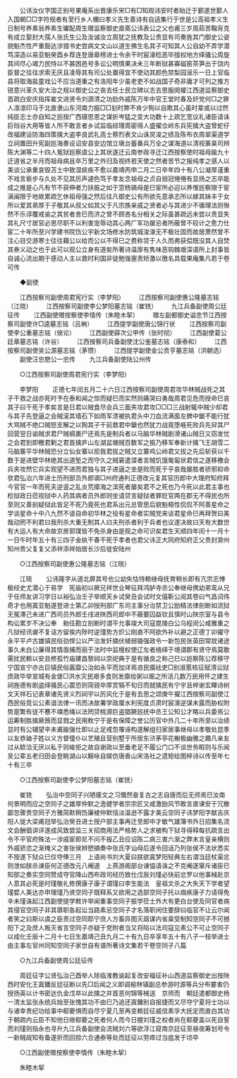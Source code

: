 <!-- { "loadSidebar": true } -->
　　公讳汝仪字国正别号果庵系出晋康乐宋□有□知观讳安时者始迁于鄞遂世鄞人入国朝□□字符规者有至行乡人穪曰孝义先生善诗有自适集行于世是公高祖孝义生日制号养素翁养素生瓛配周生赠监察御史直斋公讳表公之父也甫三岁周茹苦鞠肓克有成立娶封大孺人张氏生公及汝诚汝立周犹之抚教及公贵显有司奏旌其门御史公姿貌魁杰性严重豁达涉猎书史尝病文文山以道生佛生名其子可知其人公自幼不弄学潜笃深造以易亚魁癸酉乡荐连登唐皋榜进士令余干时宸濠稔恶毕擅权地方绎骚公周旋其间尽心竭力民恃以不甚困邑号多讼公明慎果决未三年断狱甚寡磁窑茶笋出于饶内臣督之往往求索无厌且凌辱其有司公处置得宜不使动其颜色禁梨园滛乐一日上官临县将取海盐童戏公不应当道重之有洛阳年少虽老吏不如战国子奇非庸才可列之推方锐意兴革久安大治之规以御史公之丧去任士民立碑以志去思服阕擢江西道监察御史首疏白安庆指挥崔文进贤令刘源清之功劾外戚陈万年中官王堂时春及奸党何□之罪人凛凛印马于北直隶山东河南力振□□刬时弊不肯少狥以自欺其心虽时辈或以过然纯臣志士亦自知之廵按广西寝思恩之谋折岑猛之变大功数十上疏乞宽议礼诸臣请诛巨珰谷大用等皆人所不敢言者乡试监临综理周密得人盛擢佥岭东兵宪擒大盗曾蛇仔改福建设防海四策擒大盗李良武礼高士蔡烈表文山诛炅浚之绩及陈布衣周翠渠道学立祠置田升宪副廵海奏设诏安县安边馆立墩台蓄番兵万全之谋海道以清视篆臬司辨陈大渊等二十四人冤狱廵察虞公上其状遂迁云南参政寻迁江西按察使时祖母踰九十迂道省之半月而祖母病且卒万里之外归及视终若天使之然者苦节之报纯孝之感人以美谈公承重哀毁苫土中致湿痰疾不愈以嘉靖丙申二月二日卒年四十有八公凝厚谨重不戏言亵步与久处不见其厉声遽色笃于孝友念祖母之贞自弱冠惓惓有显扬之志卒能成之推是心凡有节不获伸者力扶振之如于窓杨镐母是巳宦所必迎以养惟廵察限于宦滇闽限于地故累疏乞休祖母强之然后往凡御史公有所欲先意承志所以嫁其妹丰于女所以爱其弟厚于子敬其从叔父如其父于凡宗族亲戚之贤者必与其进少不循理法则愀然不乐谆覆戒谕之其贫者舍巳而济之曾不顾吝名分相关之际虽甚疏远未尝以贵显失其礼尺寸居官必思尽职不以利害宠辱动其心两广军功屡忌者所蔽曾不较计之愈力仕宦二十年所至兴学建书院饬公宇新文场修水防筑城浚濠无不极壮固而故居萧然曾不注心目交游寒士往往藉公以给而公以不得巳之费称贷于人久而弗获偿既没其人自焚其券义动之也于此可以观公立身有道矣所著诗温厚有隽味恶钩棘艰深语所上封事皆自诚心流出期于感动人主以救时利国非徒勉强塞责矫激以徼名具载果庵集凡若于卷可传 

　　◆副使 

　　江西按察司副使周君宪行实（李梦阳） 
　　江西按察司副使惠公隆墓志铭（江晓） 
　　江西按察司副使李公梦阳墓志铭（崔铣） 
　　九江兵备副使周公廷征传 
　　江西副使赠按察使李情传（朱睦木挈） 
　　赠左副都御史谥忠节江西按察司副使许□逵墓志铭（吕柟） 
　　江西提学副使唐公锦行状 
　　江西按察司副使李公重墓志铭（侯论） 
　　江西副使薛次公甲传（张时彻） 
　　江西副使葛公廷章墓志铭（许谷） 
　　江西按察司兵备副使沈公鉴墓志铭（康泰和） 
　　江西按察司副使吴公源墓志铭（茅瓒） 
　　江西提学副使金公贲亨墓志铭（洪朝选） 
　　副使汪忠愍公一忠传 
　　九江兵备副使陆公州传 

　　○江西按察司副使周君宪行实（李梦阳） 

　　李梦阳 
　　正德七年闰五月二十六日江西按察司副使周君攻华林贼战死之其子干救之战亦死时予在泰和闻之惊而疑巳而实然则痛哭曰勇哉周君见危而授命巳哀其子曰干死于孝矣言是日君以贼食尽会兵三面夹攻君攻□□□三战射辄中贼少却君与其子先登逼之会贼滚其墙石下如雨军溃被执君头中刀血流满面左髀中鎗不能行犹大骂贼不绝口贼怒支解之以狥其子干前救君中鎗也然犹力战竟堕崕死败兵先舁其尸回营翌日谕贼求君尸贼禂裹尸还焉先是制兵者以马脑华林贼剧滑诸山贼日又窃发忧之会君到即檄君剿之君首擒庐山左湖盆塘贼百数军之振乃移军奉新计擒飞王胡雪二马脑寨平华林贼恐分立仙女寨以拒我君拔之贼又立寨鸡公岭君又拔之先后斩获以千数于是进壁华林绝其出道堑之而守久之贼窘遣谍者言贼饥饿匍匐状君信之遂移檄会兵夹攻然它兵实观望不进而君独与其子进逼之坐是败而死于乎哀哉屡胜者骄邪抑命欤君弘治六年进士历刑部员外郎谪□州府通判正德改元复其官历郎中大理府知府拜今官官一年而死夫逆竖之乱炎荒瘴海之滨死者屡矣君不之死也乃今死以此君主事也检狱政日莅视狱中人药其病者员外郎则坐请贷言疑狱者罪贬官两在郡无不得民也所至则又善剖疑狱此皆足不死乃竟死也君系出元总管思后貌魁梧性侃侃不阿善星命之学谈星命十中八九然不谙自命初华林之役有星命者实贼党来谈君星命巳再拜贺曰美哉动罔不利君曰我刑杀大重无制其人曰夫刑杀者利于兵者也议遂决故曰天有大数世有大运人有大命故京房郭璞皆不免杀身由是观之命可识矣君生天顺四年闰十一月十一日午时年五十有三四子金纨干春干死于孝者也君父讳正大同府知府正父贵封滁州知州贵父复复父添祥添祥始居长沙后徙安陆州 

　　○江西按察司副使惠公隆墓志铭（江晓） 

　　江晓 
　　公讳隆字从道北屏其号也公幼失怙恃赖继母抚育稍长即有亢宗志愽极经史尤潜心于易学　宪庙初以厥兄祥世业琴征拜鸿胪寺丞公奉继母携幼弟鸾从兄于任师友讲习学日以裕弘治壬子举顺天乡试癸丑会试时文僖靳公阅其卷曰气昌词伟奇才也用寘亚魁遂登进士第乙卯授刑部广东司主事分治禁卫公励精法律剖断如流狱无冤滞己未进广西司员外郎壬戌进陜西司郎中不蔽要囚益钦且慎时山陜宗室与县令构讼累岁不决公奉　勑往勘立剖断时谓平允事竣大司寇毘陵白公乌程闵公咸雅重之凡狱经讯谳不复诘方留俟内陟时逆瑾势方炽公刚直不阿欲外补以避之正德丁卯擢守永平平卢古雄镇民俗劲悍公以严治发奸摘伏植弱锄强政令一新包民张英田常戕诸途事久未白公廉得其情亟捕而丽于法时中监檀权使辽左者络绎于境谓郡有贤守焉莫敢需扰民赖以安且修孤竹庙建昌黎祠以崇祀典于是有循良之称己巳以廵察陈公荐移守宁国宣宁亦古巨镇民俗嚣靡公治如永平而加详焉咨民瘼祛吏□别淑慝核征赋清讼狱庶政毕举宣城有金堡□洪水灾民艰多食则发廪给粥以赈之所活几数万民用怀之建生祠旌德有剧盗绎骚民心震恐则简锐卒厚赏犒不旬日而就擒民有宁宇且梓谢玄睴诗树文天祥石记表章诸先贤义烈祠宇以厉风化于是有去思之颂庚午擢江西按察司副使江西民俗竞讼公素谙法律一讯而决故署学政厘水利宪度贞肃时宸濠逆谋未露而胁权附势寔繁有徒不戁不竦悉绳以法罔贷桃源巨盗猖獗廵抚中丞王公知公才略以兵委焉公运筹制胜擒厥莤而显戮之民用敉宁于是有保障之誉公历官中外几二十年所至以治绩显时有公辅望辛未甫踰强仕即以止足戒忽罹诬构遂解组归家居事继母以孝敬处昆季以友恭廸子姓以义方督僮仆以艺殖且营别墅于所居东浒茅亭花榭极幽雅之趣凡亲友过从欵洽无厌以私于则峻拒之故自谢政以至垂老足不履公门口不谈世务暇则与乐闻吴公辈五老归田会登眺湖山以觞咏自娱仿唐香山宋洛社之遗矩绘图梓诗以传至年七十有三卒 

　　○江西按察司副使李公梦阳墓志铭（崔铣） 

　　崔铣 
　　弘治中空同子兴陋痿文之习慨然奋复古之志自唐而后无师焉巳汝南何景明而应之空同子之雄厚仲默之逸徤学者宗宗匠又咸激励风节敢言直谏安于冗散鄙忽骤贵空同子方雅简默稍饬廉棱仲默恬淡温逊不露才美云空同子讳梦阳字献吉庆阳人徙大梁甫冠举弘治癸丑进士授户部主事再迁至郎中才敏气雄簿书外日招集名流文会酬倡讲评遂成风致尝监三关招商用法严格势人之求被构下狱寻得释每抗疏言出令不平官府殊法一涉戚宦即尼不问不报乙丑应诏陈二病三害六渐之弊末言皇亲横则外戚骄恣之渐掩义之害张侯辨愬摘奏中张氏字讪母后遂令回话乃列张侯不法状悉实不按遂下狱众巳仅夺俸三月　上语尚书刘大夏曰朕欲寘梦阳轻典左右谓当廷杖渠忿则泄如朕杀谏臣何正德改元八阉道　上燕游阁部台谏恊请诛之不克阉遂窜斥诸臣巳知部之奏实空同赞成夺官降山西布政司经历致仕戊辰刘瑾必快前忿罗以他事械赴京人意其必死是时瑾敬礼修撰康子康子谓瑾曰李生能法　皇祖文杀之大失天下学者望瑾嬖人美达亦申理瑾乃贤空同子既释系又欲用之选部空同子托以痼疾康子力请得免辛未瑾诛起江西副使提学敕许举闻重事空同子振学莅士外大有更白台使及同官者病其侵官空同子非其隳职各起讼当路素忌空同子才名落职闲住要辞曰临官不让云尔闻者笑之曰斯以虞之臣责过空同耶宁庶人方畜异图灭刼谋内省臬受制知空同子不可撼阳下之及庶人叛灭省言空同子亦疑于党附者当又将陷以法司寇见素公不可止空同子以成化壬辰十二月十七日生嘉靖己丑九月二十有九日卒享年五十有八子一枝举进士由主事左官州同知空同子家世自有谱所著诗文集若干卷空同子八篇 

　　○九江兵备副使周公廷征传 

　　周廷征字公贤弘治己酉举人除临淮教谕起复改安福征补山西道监察御史出按陜西时安化王寘鐇反廷征断以先□后闻之义即调榆林镇副总参游时源等兵分布要害仍授扬英以计书密达仇金戊卒以此擒之并首恶何锦等械送　京师而　朝廷遣都御史杨一清太监张永统兵始至张愧其功不由巳乃追还寘鐇别自报捷而又尽夺宁夏将士功以与诸幸贵纪功给事中郗夔惧而自尽宁夏几至再变赖廷征威信素孚大抚定而直白其功于朝疏内云臣不知他日继郗夔之死者何人而今日握刘瑾之权者尚在郗夔盖以死自誓而刘瑾则指永也寻升九江兵备副使会流贼刘六等欲浮江窥南京廷征至昼夜筹划号令一新贼觇知有备遂折而回掠六合通泰等处而廷征以劳瘁过当疽发于顷卒 

　　○江西副使赠按察使李情传（朱睦木挈） 

　　朱睦木挈 
